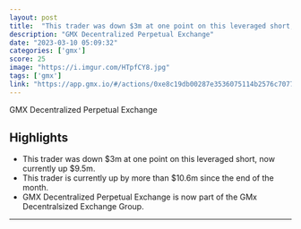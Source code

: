 ```yaml
---
layout: post
title:  "This trader was down $3m at one point on this leveraged short, now currently up $9.5m"
description: "GMX Decentralized Perpetual Exchange"
date: "2023-03-10 05:09:32"
categories: ['gmx']
score: 25
image: "https://i.imgur.com/HTpfCY8.jpg"
tags: ['gmx']
link: "https://app.gmx.io/#/actions/0xe8c19db00287e3536075114b2576c70773e039bd"
---
```


GMX Decentralized Perpetual Exchange

## Highlights

- This trader was down $3m at one point on this leveraged short, now currently up $9.5m.
- This trader is currently up by more than $10.6m since the end of the month.
- GMX Decentralized Perpetual Exchange is now part of the GMx Decentralsized Exchange Group.

---
